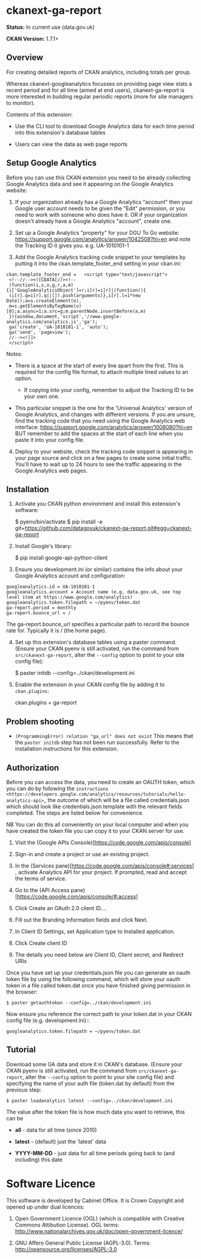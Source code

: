 ckanext-ga-report
=================

**Status:** In current use (data.gov.uk)

**CKAN Version:** 1.7.1+


Overview
--------

For creating detailed reports of CKAN analytics, including totals per group.

Whereas ckanext-googleanalytics focusses on providing page view stats a recent period and for all time (aimed at end users), ckanext-ga-report is more interested in building regular periodic reports (more for site managers to monitor).

Contents of this extension:

 * Use the CLI tool to download Google Analytics data for each time period into this extension's database tables

 * Users can view the data as web page reports


Setup Google Analytics
----------------------

Before you can use this CKAN extension you need to be already collecting Google Analytics data and see it appearing on the Google Analytics website:

1. If your organization already has a Google Analytics "account" then your Google user account needs to be given the "Edit" permission, or you need to work with someone who does have it. OR if your organization doesn't already have a Google Analytics "account", create one.

2. Set up a Google Analytics "property" for your DGU To Go website: https://support.google.com/analytics/answer/1042508?hl=en and note the Tracking ID it gives you. e.g. UA-1010101-1

3. Add the Google Analytics tracking code snippet to your templates by putting it into the ckan.template_footer_end setting in your ckan.ini:

```
ckan.template_footer_end =   <script type="text/javascript">
 <!--//--><![CDATA[//><!--
 (function(i,s,o,g,r,a,m){i['GoogleAnalyticsObject']=r;i[r]=i[r]||function(){
 (i[r].q=i[r].q||[]).push(arguments)},i[r].l=1*new Date();a=s.createElement(o),
 m=s.getElementsByTagName(o)[0];a.async=1;a.src=g;m.parentNode.insertBefore(a,m)
 })(window,document,'script','//www.google-analytics.com/analytics.js','ga');
 ga('create', 'UA-1010101-1', 'auto');
 ga('send', 'pageview');
 //--><!]]>
 </script>
```

Notes:

* There is a space at the start of every line apart from the first. This is required for the config file format, to attach multiple lined values to an option.

  * If copying into your config, remember to adjust the Tracking ID to be your own one.

* This particular snippet is the one for the 'Universal Analytics' version of Google Analytics, and changes with different versions. If you are unsure, find the tracking code that you need using the Google Analytics web interface: https://support.google.com/analytics/answer/1008080?hl=en BUT remember to add the spaces at the start of each line when you paste it into your config file.

4. Deploy to your website, check the tracking code snippet is appearing in your page source and click on a few pages to create some initial traffic. You'll have to wait up to 24 hours to see the traffic appearing in the Google Analytics web pages.


Installation
------------

1. Activate you CKAN python environment and install this extension's software:

    $ pyenv/bin/activate
    $ pip install -e  git+https://github.com/datagovuk/ckanext-ga-report.git#egg=ckanext-ga-report

2. Install Google's library:

    $ pip install google-api-python-client

3. Ensure you development.ini (or similar) contains the info about your Google Analytics account and configuration:

```
googleanalytics.id = UA-1010101-1
googleanalytics.account = Account name (e.g. data.gov.uk, see top level item at https://www.google.com/analytics)
googleanalytics.token.filepath = ~/pyenv/token.dat
ga-report.period = monthly
ga-report.bounce_url = /
```

   The ga-report.bounce_url specifies a particular path to record the bounce rate for. Typically it is / (the home page).

4. Set up this extension's database tables using a paster command. (Ensure your CKAN pyenv is still activated, run the command from ``src/ckanext-ga-report``, alter the ``--config`` option to point to your site config file):

    $ paster initdb --config=../ckan/development.ini

5. Enable the extension in your CKAN config file by adding it to ``ckan.plugins``:

    ckan.plugins = ga-report


Problem shooting
----------------

* `(ProgrammingError) relation "ga_url" does not exist`
  This means that the ``paster initdb`` step has not been run successfully. Refer to the installation instructions for this extension.


Authorization
--------------

Before you can access the data, you need to create an OAUTH token, which you can do by following the `instructions <https://developers.google.com/analytics/resources/tutorials/hello-analytics-api>`_ the outcome of which will be a file called credentials.json which should look like credentials.json.template with the relevant fields completed. The steps are listed below for convenience.

NB You can do this all conveniently on your local computer and when you have created the token file you can copy it to your CKAN server for use.

1. Visit the (Google APIs Console)[https://code.google.com/apis/console]

2. Sign-in and create a project or use an existing project.

3. In the (Services pane)[https://code.google.com/apis/console#:services] , activate Analytics API for your project. If prompted, read and accept the terms of service.

4. Go to the (API Access pane)[https://code.google.com/apis/console/#:access]

5. Click Create an OAuth 2.0 client ID....

6. Fill out the Branding Information fields and click Next.

7. In Client ID Settings, set Application type to Installed application.

8. Click Create client ID

9. The details you need below are Client ID, Client secret, and  Redirect URIs


Once you have set up your credentials.json file you can generate an oauth token file by using the following command, which will store your oauth token in a file called token.dat once you have finished giving permission in the browser:

    $ paster getauthtoken --config=../ckan/development.ini

Now ensure you reference the correct path to your token.dat in your CKAN config file (e.g. development.ini)::

    googleanalytics.token.filepath = ~/pyenv/token.dat


Tutorial
--------

Download some GA data and store it in CKAN's database. (Ensure your CKAN pyenv is still activated, run the command from `src/ckanext-ga-report`, alter the `--config` option to point to your site config file) and specifying the name of your auth file (token.dat by default) from the previous step:

    $ paster loadanalytics latest --config=../ckan/development.ini

The value after the token file is how much data you want to retrieve, this can be

* **all**         - data for all time (since 2010)

* **latest**      - (default) just the 'latest' data

* **YYYY-MM-DD**  - just data for all time periods going back to (and including) this date



Software Licence
================

This software is developed by Cabinet Office. It is Crown Copyright and opened up under dual licences:

1. Open Government Licence (OGL) (which is compatible with Creative Commons Attibution License). OGL terms: http://www.nationalarchives.gov.uk/doc/open-government-licence/

2. GNU Affero General Public License (AGPL-3.0). Terms: http://opensource.org/licenses/AGPL-3.0
